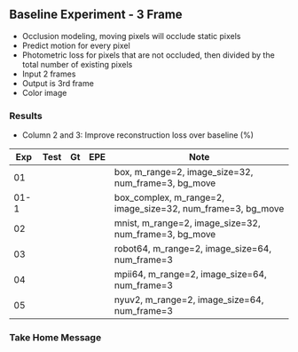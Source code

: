 ## Baseline Experiment - 3 Frame 

- Occlusion modeling, moving pixels will occlude static pixels
- Predict motion for every pixel
- Photometric loss for pixels that are not occluded, then divided by the total number of existing pixels
- Input 2 frames
- Output is 3rd frame
- Color image

### Results

- Column 2 and 3: Improve reconstruction loss over baseline (%) 

| Exp  | Test | Gt   | EPE  | Note |
| ---- | ---- | ---- | ---- | ---- | 
| 01 |  |  |  | box, m_range=2, image_size=32, num_frame=3, bg_move |
| 01-1 |  |  |  | box_complex, m_range=2, image_size=32, num_frame=3, bg_move |
| 02 |  |  |  | mnist, m_range=2, image_size=32, num_frame=3, bg_move |
| 03 |  |  |  | robot64, m_range=2, image_size=64, num_frame=3 |
| 04 |  |  |  | mpii64, m_range=2, image_size=64, num_frame=3 |
| 05 |  |  |  | nyuv2, m_range=2, image_size=64, num_frame=3 |

### Take Home Message

